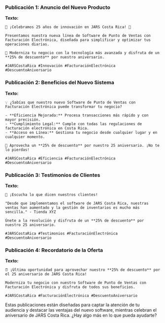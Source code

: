 ### Publicación 1: Anuncio del Nuevo Producto

**Texto:**
```
🎉 ¡Celebramos 25 años de innovación en JARS Costa Rica! 🎉

Presentamos nuestra nueva línea de Software de Punto de Ventas con Facturación Electrónica, diseñada para simplificar y optimizar tus operaciones diarias.

🚀 Moderniza tu negocio con la tecnología más avanzada y disfruta de un **25% de descuento** por nuestro aniversario.

#JARSCostaRica #Innovación #FacturaciónElectrónica #DescuentoAniversario
```

### Publicación 2: Beneficios del Nuevo Sistema

**Texto:**
```
💡 ¿Sabías que nuestro nuevo Software de Punto de Ventas con Facturación Electrónica puede transformar tu negocio?

- **Eficiencia Mejorada:** Procesa transacciones más rápido y con mayor precisión.
- **Cumplimiento Legal:** Cumple con todas las regulaciones de facturación electrónica en Costa Rica.
- **Acceso en Línea:** Gestiona tu negocio desde cualquier lugar y en cualquier momento.

🎁 Aprovecha un **25% de descuento** por nuestro 25 aniversario. ¡No te lo pierdas!

#JARSCostaRica #Eficiencia #FacturaciónElectrónica #DescuentoAniversario
```

### Publicación 3: Testimonios de Clientes

**Texto:**
```
📢 ¡Escucha lo que dicen nuestros clientes!

"Desde que implementamos el software de JARS Costa Rica, nuestras ventas han aumentado y la gestión de inventarios es mucho más sencilla." - Tienda XYZ

Únete a la revolución y disfruta de un **25% de descuento** por nuestro 25 aniversario.

#JARSCostaRica #Testimonios #FacturaciónElectrónica #DescuentoAniversario
```

### Publicación 4: Recordatorio de la Oferta

**Texto:**
```
⏰ ¡Última oportunidad para aprovechar nuestro **25% de descuento** por el 25 aniversario de JARS Costa Rica!

Moderniza tu negocio con nuestro Software de Punto de Ventas con Facturación Electrónica y disfruta de todos sus beneficios.

#JARSCostaRica #FacturaciónElectrónica #DescuentoAniversario
```

Estas publicaciones están diseñadas para captar la atención de tu audiencia y destacar las ventajas del nuevo software, mientras celebran el aniversario de JARS Costa Rica. ¿Hay algo más en lo que pueda ayudarte?
